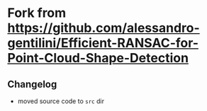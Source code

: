 # Fork from https://github.com/alessandro-gentilini/Efficient-RANSAC-for-Point-Cloud-Shape-Detection

## Changelog
- moved source code to `src` dir
